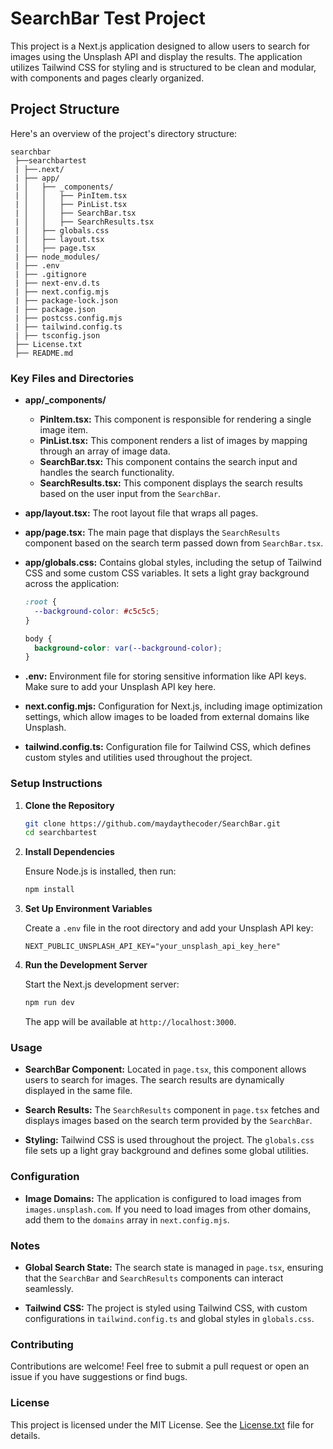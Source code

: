 # SearchBar Test Project

This project is a Next.js application designed to allow users to search for images using the Unsplash API and display the results. The application utilizes Tailwind CSS for styling and is structured to be clean and modular, with components and pages clearly organized.

## Project Structure

Here's an overview of the project's directory structure:

```
searchbar
 ├──searchbartest
 | ├──.next/
 | ├── app/
 | │   ├── _components/
 | │   │   ├── PinItem.tsx
 | │   │   ├── PinList.tsx
 | │   │   ├── SearchBar.tsx
 | │   │   ├── SearchResults.tsx
 | │   ├── globals.css
 | │   ├── layout.tsx
 | │   ├── page.tsx
 | ├── node_modules/
 | ├── .env
 | ├── .gitignore
 | ├── next-env.d.ts
 | ├── next.config.mjs
 | ├── package-lock.json
 | ├── package.json
 | ├── postcss.config.mjs
 | ├── tailwind.config.ts
 | ├── tsconfig.json
 ├── License.txt
 ├── README.md
```

### Key Files and Directories

- **app/_components/**
  - **PinItem.tsx:** This component is responsible for rendering a single image item.
  - **PinList.tsx:** This component renders a list of images by mapping through an array of image data.
  - **SearchBar.tsx:** This component contains the search input and handles the search functionality.
  - **SearchResults.tsx:** This component displays the search results based on the user input from the `SearchBar`.

- **app/layout.tsx:** The root layout file that wraps all pages.

- **app/page.tsx:** The main page that displays the `SearchResults` component based on the search term passed down from `SearchBar.tsx`.

- **app/globals.css:** Contains global styles, including the setup of Tailwind CSS and some custom CSS variables. It sets a light gray background across the application:

  ```css
  :root {
    --background-color: #c5c5c5;
  }

  body {
    background-color: var(--background-color);
  }
  ```


- **.env:** Environment file for storing sensitive information like API keys. Make sure to add your Unsplash API key here.

- **next.config.mjs:** Configuration for Next.js, including image optimization settings, which allow images to be loaded from external domains like Unsplash.

- **tailwind.config.ts:** Configuration file for Tailwind CSS, which defines custom styles and utilities used throughout the project.

### Setup Instructions

1. **Clone the Repository**

   ```bash
   git clone https://github.com/maydaythecoder/SearchBar.git
   cd searchbartest
   ```

2. **Install Dependencies**

   Ensure Node.js is installed, then run:

   ```bash
   npm install
   ```

3. **Set Up Environment Variables**

   Create a `.env` file in the root directory and add your Unsplash API key:

   ```env
   NEXT_PUBLIC_UNSPLASH_API_KEY="your_unsplash_api_key_here"
   ```

4. **Run the Development Server**

   Start the Next.js development server:

   ```bash
   npm run dev
   ```

   The app will be available at `http://localhost:3000`.

### Usage

- **SearchBar Component:** Located in `page.tsx`, this component allows users to search for images. The search results are dynamically displayed in the same file.

- **Search Results:** The `SearchResults` component in `page.tsx` fetches and displays images based on the search term provided by the `SearchBar`.

- **Styling:** Tailwind CSS is used throughout the project. The `globals.css` file sets up a light gray background and defines some global utilities.

### Configuration

- **Image Domains:** The application is configured to load images from `images.unsplash.com`. If you need to load images from other domains, add them to the `domains` array in `next.config.mjs`.

### Notes

- **Global Search State:** The search state is managed in `page.tsx`, ensuring that the `SearchBar` and `SearchResults` components can interact seamlessly.

- **Tailwind CSS:** The project is styled using Tailwind CSS, with custom configurations in `tailwind.config.ts` and global styles in `globals.css`.

### Contributing

Contributions are welcome! Feel free to submit a pull request or open an issue if you have suggestions or find bugs.

### License

This project is licensed under the MIT License. See the [License.txt](License.txt) file for details.
